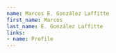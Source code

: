 ```yaml
---
name: Marcos E. González Laffitte
first_name: Marcos
last_name: E. González Laffitte
links:
- name: Profile
---
```

